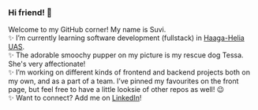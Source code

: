 ### Hi friend! :slightly_smiling_face:  
Welcome to my GitHub corner! My name is Suvi.    
:sparkles: I’m currently learning software development (fullstack) in [Haaga-Helia UAS](https://www.haaga-helia.fi/en).  
:sparkles: The adorable smoochy pupper on my picture is my rescue dog Tessa. She's very affectionate!  
:sparkles: I’m working on different kinds of frontend and backend projects both on my own, and as a part of a team. I’ve pinned my favourites on the front page, but feel free to have a little looksie of other repos as well! :wink:  
:sparkles: Want to connect? Add me on [LinkedIn](https://fi.linkedin.com/in/suvi-varjoranta-suvi200)!
